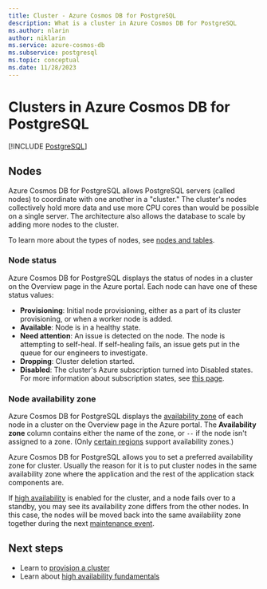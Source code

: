 ```yaml
---
title: Cluster - Azure Cosmos DB for PostgreSQL
description: What is a cluster in Azure Cosmos DB for PostgreSQL
ms.author: nlarin
author: niklarin
ms.service: azure-cosmos-db
ms.subservice: postgresql
ms.topic: conceptual
ms.date: 11/28/2023
---
```


# Clusters in Azure Cosmos DB for PostgreSQL

[!INCLUDE [PostgreSQL](../includes/appliesto-postgresql.md)]

## Nodes

Azure Cosmos DB for PostgreSQL allows PostgreSQL servers (called nodes) to coordinate with one another in a "cluster."
The cluster's nodes collectively hold more data and use more CPU cores than would be possible on a single server. The architecture also allows the database to scale by adding more nodes to the cluster.

To learn more about the types of nodes, see [nodes and tables](concepts-nodes.md).

### Node status

Azure Cosmos DB for PostgreSQL displays the status of nodes in a cluster on the Overview page in the Azure portal. Each node can have one of these status values:

* **Provisioning**: Initial node provisioning, either as a part of its cluster provisioning, or when a worker node is added.
* **Available**: Node is in a healthy state.
* **Need attention**: An issue is detected on the node. The node is attempting to self-heal. If self-healing fails, an issue gets put in the queue for our engineers to investigate.
* **Dropping**: Cluster deletion started.
* **Disabled**: The cluster's Azure subscription turned into Disabled states. For more information about subscription states, see [this page](/azure/cost-management-billing/manage/subscription-states).

### Node availability zone

Azure Cosmos DB for PostgreSQL displays the [availability zone](./concepts-availability-zones.md) of each node in a cluster on the Overview page in the Azure portal. The **Availability zone** column contains either the name of the zone, or `--` if the node isn't assigned to a zone. (Only [certain regions](./resources-regions.md) support availability zones.)

Azure Cosmos DB for PostgreSQL allows you to set a preferred availability zone for cluster. Usually the reason for it is to put cluster nodes in the same availability zone where the application and the rest of the application stack components are.

If [high availability](./concepts-high-availability.md) is enabled for the cluster, and a node fails over to a standby, you may see its availability zone differs from the other nodes. In this case, the nodes will be moved back into the same availability zone together during the next [maintenance event](./concepts-maintenance.md).

## Next steps

* Learn to [provision a cluster](quickstart-create-portal.md)
* Learn about [high availability fundamentals](./concepts-high-availability.md)
